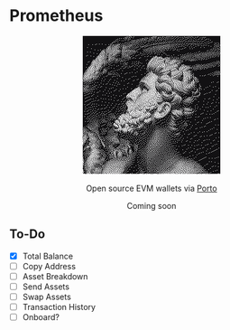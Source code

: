 # Prometheus

<div align="center">

  ![cover](/src/assets/logo.png)

  Open source EVM wallets via [Porto](https://porto.sh)

  Coming soon

</div>

## To-Do
- [x] Total Balance
- [ ] Copy Address
- [ ] Asset Breakdown
- [ ] Send Assets
- [ ] Swap Assets
- [ ] Transaction History
- [ ] Onboard?
